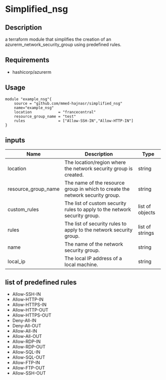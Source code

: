 # Simplified_nsg

## Description

a terraform module that simplifies the creation of an azurerm_network_security_group using predefined rules.

## Requirements

- hashicorp/azurerm

## Usage

```hcl
module "example_nsg"{
    source = "github.com/mmed-hajnasr/simplified_nsg"
    name="example_nsg"
    location            = "francecentral"
    resource_group_name = "test"
    rules               = ["Allow-SSH-IN","Allow-HTTP-IN"]
}
```

## inputs

| Name | Description | Type |
|------|-------------|------|
| location | The location/region where the network security group is created. | string |
| resource_group_name | The name of the resource group in which to create the network security group. | string |
| custom_rules | The list of custom security rules to apply to the network security group. | list of objects |
| rules | The list of security rules to apply to the network security group. | list of strings |
| name | The name of the network security group. | string |
| local_ip | The local IP address of a local machine. | string |

## list of predefined rules

- Allow-SSH-IN
- Allow-HTTP-IN
- Allow-HTTPS-IN
- Allow-HTTP-OUT
- Allow-HTTPS-OUT
- Deny-All-IN
- Deny-All-OUT
- Allow-All-IN
- Allow-All-OUT
- Allow-RDP-IN
- Allow-RDP-OUT
- Allow-SQL-IN
- Allow-SQL-OUT
- Allow-FTP-IN
- Allow-FTP-OUT
- Allow-SSH-OUT
